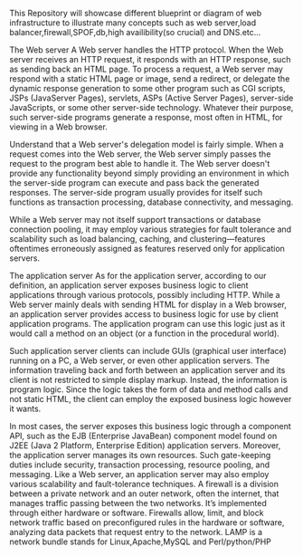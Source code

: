 This Repository will showcase different blueprint or diagram of web infrastructure to illustrate many concepts such as web server,load balancer,firewall,SPOF,db,high availibility(so crucial) and DNS.etc...




The Web server
A Web server handles the HTTP protocol. When the Web server receives an HTTP request, it responds with an HTTP response, such as sending back an HTML page. To process a request, a Web server may respond with a static HTML page or image, send a redirect, or delegate the dynamic response generation to some other program such as CGI scripts, JSPs (JavaServer Pages), servlets, ASPs (Active Server Pages), server-side JavaScripts, or some other server-side technology. Whatever their purpose, such server-side programs generate a response, most often in HTML, for viewing in a Web browser.

Understand that a Web server's delegation model is fairly simple. When a request comes into the Web server, the Web server simply passes the request to the program best able to handle it. The Web server doesn't provide any functionality beyond simply providing an environment in which the server-side program can execute and pass back the generated responses. The server-side program usually provides for itself such functions as transaction processing, database connectivity, and messaging.

While a Web server may not itself support transactions or database connection pooling, it may employ various strategies for fault tolerance and scalability such as load balancing, caching, and clustering—features oftentimes erroneously assigned as features reserved only for application servers.

The application server
As for the application server, according to our definition, an application server exposes business logic to client applications through various protocols, possibly including HTTP. While a Web server mainly deals with sending HTML for display in a Web browser, an application server provides access to business logic for use by client application programs. The application program can use this logic just as it would call a method on an object (or a function in the procedural world).

Such application server clients can include GUIs (graphical user interface) running on a PC, a Web server, or even other application servers. The information traveling back and forth between an application server and its client is not restricted to simple display markup. Instead, the information is program logic. Since the logic takes the form of data and method calls and not static HTML, the client can employ the exposed business logic however it wants.

In most cases, the server exposes this business logic through a component API, such as the EJB (Enterprise JavaBean) component model found on J2EE (Java 2 Platform, Enterprise Edition) application servers. Moreover, the application server manages its own resources. Such gate-keeping duties include security, transaction processing, resource pooling, and messaging. Like a Web server, an application server may also employ various scalability and fault-tolerance techniques.
A firewall is a division between a private network and an outer network, often the internet, that manages traffic passing between the two networks. It’s implemented through either hardware or software. Firewalls allow, limit, and block network traffic based on preconfigured rules in the hardware or software, analyzing data packets that request entry to the network.
LAMP is a network bundle stands for Linux,Apache,MySQL and Perl/python/PHP
